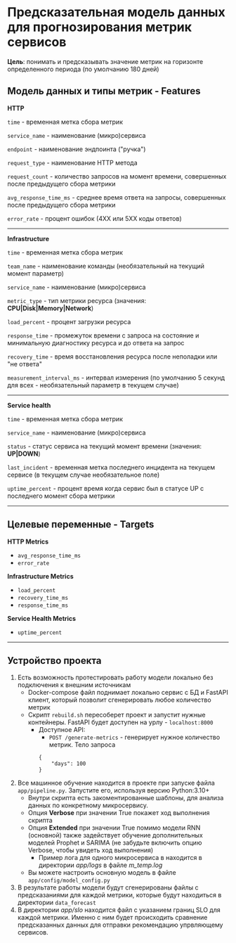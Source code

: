 # Предсказательная модель данных для прогнозирования метрик сервисов

**Цель**: понимать и предсказывать значение метрик на горизонте определенного периода (по умолчанию 180 дней)

## Модель данных и типы метрик - Features

**HTTP**

`time` - временная метка сбора метрик

`service_name` - наименование (микро)сервиса

`endpoint` - наименование эндпоинта ("ручка")

`request_type` - наименование HTTP метода

`request_count` - количество запросов на момент времени, совершенных после предыдущего сбора метрики

`avg_response_time_ms` - среднее время ответа на запросы, совершенных после предыдущего сбора метрики

`error_rate` - процент ошибок (4ХХ или 5ХХ коды ответов)

---

**Infrastructure**

`time` - временная метка сбора метрик

`team_name` - наименование команды (необязательный на текущий момент параметр)

`service_name` - наименование (микро)сервиса

`metric_type` - тип метрики ресурса (значения: **CPU|Disk|Memory|Network**)

`load_percent` - процент загрузки ресурса

`response_time` - промежуток времени с запроса на состояние и минимальную диагностику ресурса и до ответа на запрос

`recovery_time` - время восстановления ресурса после неполадки или "не ответа"

`measurement_interval_ms` - интервал измерения (по умолчанию 5 секунд для всех - необязательный параметр в текущем случае)

---

**Service health**

`time` - временная метка сбора метрик

`service_name` - наименование (микро)сервиса

`status` - статус сервиса на текущий момент времени (значения: **UP|DOWN**)

`last_incident` - временная метка последнего инцидента на текущем сервисе (в текущем случае необязательное поле)

`uptime_percent` - процент время когда сервис был в статусе UP с последнего момент сбора метрики

---

## Целевые переменные - Targets

**HTTP Metrics**
- `avg_response_time_ms`
- `error_rate`

**Infrastructure Metrics**
- `load_percent`
- `recovery_time_ms`
- `response_time_ms`

**Service Health Metrics**
- `uptime_percent`

---

## Устройство проекта

1. Есть возможность протестировать работу модели локально без подключения к внешним источникам
    - Docker-compose файл поднимает локально сервис с БД и FastAPI клиент, который позволит сгенерировать любое количество метрик
    - Скрипт `rebuild.sh` пересоберет проект и запустит нужные контейнеры. FastAPI будет доступен на урлу - `localhost:8000`
      - Доступное API:
        - `POST /generate-metrics` - генерирует нужное количество метрик. Тело запроса 
        ```
        {
            "days": 100
        }
        ```
2. Все машинное обучение находится в проекте при запуске файла `app/pipeline.py`. Запустите его, используя версию Python:3.10+
    - Внутри скрипта есть закоментированные шаблоны, для анализа данных по конкретному микросервису.
    - Опция **Verbose** при значении True покажет ход выполнения скрипта 
    - Опция **Extended** при значении True помимо модели RNN (основной) также задействует обучение дополнительных моделей Prophet и SARIMA (не забудьте включить опцию Verbose, чтобы увидеть ход выполнения)
      - Пример лога для одного микросервиса в находится в директории *app/logs* в файле *m_temp.log*
    - Вы можете настроить основную модель в файле `app/config/model_config.py`
3. В результате работы модели будут сгенерированы файлы с предсказаниями для каждой метрики, которые будут находиться в директории `data_forecast`
4. В директории *app/slo* находится файл с указанием границ SLO для каждой метрики. Именно с ним будет происходить сравнение предсказанных данных для отправки рекомендацию упрвляющему сервисов.